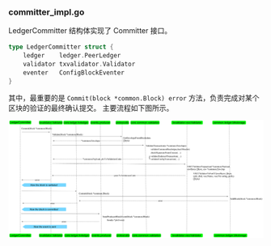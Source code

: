 ### committer_impl.go

LedgerCommitter 结构体实现了 Committer 接口。

```go
type LedgerCommitter struct {
	ledger    ledger.PeerLedger
	validator txvalidator.Validator
	eventer   ConfigBlockEventer
}
```

其中，最重要的是 `Commit(block *common.Block) error` 方法，负责完成对某个区块的验证的最终确认提交。 主要流程如下图所示。

![](../_images/core_committer_LedgerCommitter_Commit.png)